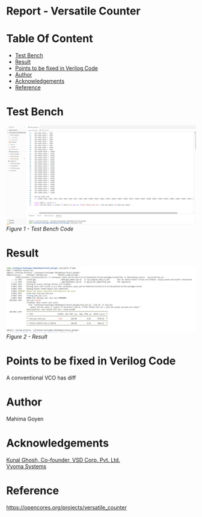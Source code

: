 # Report - Versatile Counter<br/>


# Table Of Content <br/>
* [Test Bench](https://github.com/vyomasystems-lab/challenges-MahimaGoyen/tree/master/level1_design1#Test-Bench)<br/>
* [Result](https://github.com/vyomasystems-lab/challenges-MahimaGoyen/tree/master/level1_design1#Result)<br/>
* [Points to be fixed in Verilog Code](https://github.com/vyomasystems-lab/challenges-MahimaGoyen/tree/master/level1_design1#Points-to-be-fixed-in-Verilog-Code)<br/>
* [Author](https://github.com/vyomasystems-lab/challenges-MahimaGoyen/tree/master/level1_design2#author)<br/>
* [Acknowledgements](https://github.com/vyomasystems-lab/challenges-MahimaGoyen/tree/master/level1_design2#acknowledgements-)<br/>
* [Reference](https://github.com/vyomasystems-lab/challenges-MahimaGoyen/tree/master/level1_design2#reference-)<br/>

# Test Bench <br/>

![image](https://github.com/vyomasystems-lab/challenges-MahimaGoyen/blob/master/level1_design1/l1d1t.PNG)<br/>
*Figure 1 - Test Bench Code*<br/>

# Result <br/>

![image](https://github.com/vyomasystems-lab/challenges-MahimaGoyen/blob/master/level1_design1/l1d1r1.PNG)<br/>
*Figure 2 - Result*<br/>

# Points to be fixed in Verilog Code <br/>
A conventional VCO has diff

# Author<br/>
Mahima Goyen<br/>

# Acknowledgements <br/>
[Kunal Ghosh, Co-founder, VSD Corp. Pvt. Ltd.](https://www.linkedin.com/in/kunal-ghosh-vlsisystemdesign-com-28084836/)<br/>
[Vyoma Systems](https://vyomasystems.com/)<br/>

# Reference <br/>
https://opencores.org/projects/versatile_counter <br/>
